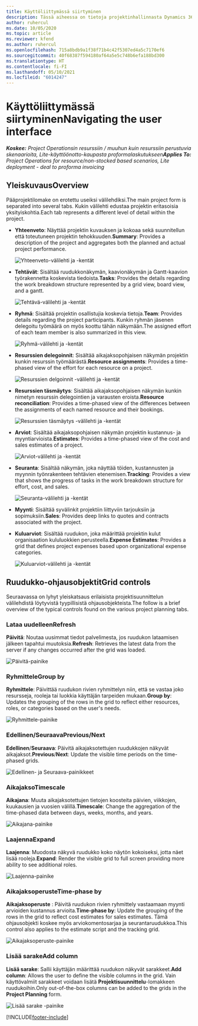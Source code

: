 ```yaml
---
title: Käyttöliittymässä siirtyminen
description: Tässä aiheessa on tietoja projektinhallinnasta Dynamics 365:n projektitoiminnoissa.
author: ruhercul
ms.date: 10/05/2020
ms.topic: article
ms.reviewer: kfend
ms.author: ruhercul
ms.openlocfilehash: 715a8bdb9a1f38f71b4c42f5307ed4a5c7170ef6
ms.sourcegitcommit: 40f68387f594180af64a5e5c748b6efa188bd300
ms.translationtype: HT
ms.contentlocale: fi-FI
ms.lasthandoff: 05/10/2021
ms.locfileid: "6014247"
---
```

# <a name="navigating-the-user-interface"></a><span data-ttu-id="eacf1-103">Käyttöliittymässä siirtyminen</span><span class="sxs-lookup"><span data-stu-id="eacf1-103">Navigating the user interface</span></span>

<span data-ttu-id="eacf1-104">_**Koskee:** Project Operationsin resurssiin / muuhun kuin resurssiin perustuvia skenaarioita, Lite-käyttöönotto-kaupasta proformalaskutukseen_</span><span class="sxs-lookup"><span data-stu-id="eacf1-104">_**Applies To:** Project Operations for resource/non-stocked based scenarios, Lite deployment - deal to proforma invoicing_</span></span>

## <a name="overview"></a><span data-ttu-id="eacf1-105">Yleiskuvaus</span><span class="sxs-lookup"><span data-stu-id="eacf1-105">Overview</span></span>

<span data-ttu-id="eacf1-106">Pääprojektilomake on erotettu useiksi välilehdiksi.</span><span class="sxs-lookup"><span data-stu-id="eacf1-106">The main project form is separated into several tabs.</span></span> <span data-ttu-id="eacf1-107">Kukin välilehti edustaa projektin eritasoisia yksityiskohtia.</span><span class="sxs-lookup"><span data-stu-id="eacf1-107">Each tab represents a different level of detail within the project.</span></span>

- <span data-ttu-id="eacf1-108">**Yhteenveto**: Näyttää projektin kuvauksen ja kokoaa sekä suunnitellun että toteutuneen projektin tehokkuuden.</span><span class="sxs-lookup"><span data-stu-id="eacf1-108">**Summary**: Provides a description of the project and aggregates both the planned and actual project performance.</span></span>

    ![Yhteenveto-välilehti ja -kentät](media/navigation7.png)

- <span data-ttu-id="eacf1-110">**Tehtävät**: Sisältää ruudukkonäkymän, kaavionäkymän ja Gantt-kaavion työrakennetta koskevista tiedoista.</span><span class="sxs-lookup"><span data-stu-id="eacf1-110">**Tasks**: Provides the details regarding the work breakdown structure represented by a grid view, board view, and a gantt.</span></span>

    ![Tehtävä-välilehti ja -kentät](media/navigation8.png)

- <span data-ttu-id="eacf1-112">**Ryhmä**: Sisältää projektin osallistujia koskevia tietoja.</span><span class="sxs-lookup"><span data-stu-id="eacf1-112">**Team**: Provides details regarding the project participants.</span></span> <span data-ttu-id="eacf1-113">Kunkin ryhmän jäsenen delegoitu työmäärä on myös koottu tähän näkymään.</span><span class="sxs-lookup"><span data-stu-id="eacf1-113">The assigned effort of each team member is also summarized in this view.</span></span>

    ![Ryhmä-välilehti ja -kentät](media/navigation9.png)

- <span data-ttu-id="eacf1-115">**Resurssien delegoinnit**: Sisältää aikajaksopohjaisen näkymän projektin kunkin resurssin työmäärästä.</span><span class="sxs-lookup"><span data-stu-id="eacf1-115">**Resource assignments**: Provides a time-phased view of the effort for each resource on a project.</span></span>

    ![Resurssien delgoinnit -välilehti ja -kentät](media/navigation10.png)

- <span data-ttu-id="eacf1-117">**Resurssien täsmäytys**: Sisältää aikajaksopohjaisen näkymän kunkin nimetyn resurssin delegointien ja varausten eroista.</span><span class="sxs-lookup"><span data-stu-id="eacf1-117">**Resource reconciliation**: Provides a time-phased view of the differences between the assignments of each named resource and their bookings.</span></span>

    ![Resurssien täsmäytys -välilehti ja -kentät](media/navigation11.png)

- <span data-ttu-id="eacf1-119">**Arviot**: Sisältää aikajaksopohjaisen näkymän projektin kustannus- ja myyntiarvioista.</span><span class="sxs-lookup"><span data-stu-id="eacf1-119">**Estimates**: Provides a time-phased view of the cost and sales estimates of a project.</span></span>

    ![Arviot-välilehti ja -kentät](media/navigation12.png)

- <span data-ttu-id="eacf1-121">**Seuranta**: Sisältää näkymän, joka näyttää töiden, kustannusten ja myynnin työnrakenteen tehtävien etenemisen.</span><span class="sxs-lookup"><span data-stu-id="eacf1-121">**Tracking**: Provides a view that shows the progress of tasks in the work breakdown structure for effort, cost, and sales.</span></span>

    ![Seuranta-välilehti ja -kentät](media/navigation13.png)

- <span data-ttu-id="eacf1-123">**Myynti**: Sisältää syvälinkit projektiin liittyviin tarjouksiin ja sopimuksiin.</span><span class="sxs-lookup"><span data-stu-id="eacf1-123">**Sales**: Provides deep links to quotes and contracts associated with the project.</span></span>

- <span data-ttu-id="eacf1-124">**Kuluarviot**: Sisältää ruudukon, joka määrittää projektin kulut organisaation kululuokkien perusteella.</span><span class="sxs-lookup"><span data-stu-id="eacf1-124">**Expense Estimates**: Provides a grid that defines project expenses based upon organizational expense categories.</span></span>

    ![Kuluarviot-välilehti ja -kentät](media/navigation14.png)

## <a name="grid-controls"></a><span data-ttu-id="eacf1-126">Ruudukko-ohjausobjektit</span><span class="sxs-lookup"><span data-stu-id="eacf1-126">Grid controls</span></span>

<span data-ttu-id="eacf1-127">Seuraavassa on lyhyt yleiskatsaus erilaisista projektisuunnittelun välilehdistä löytyvistä tyypillisistä ohjausobjekteista.</span><span class="sxs-lookup"><span data-stu-id="eacf1-127">The follow is a brief overview of the typical controls found on the various project planning tabs.</span></span>

### <a name="refresh"></a><span data-ttu-id="eacf1-128">Lataa uudelleen</span><span class="sxs-lookup"><span data-stu-id="eacf1-128">Refresh</span></span>

<span data-ttu-id="eacf1-129">**Päivitä**: Noutaa uusimmat tiedot palvelimesta, jos ruudukon lataamisen jälkeen tapahtui muutoksia.</span><span class="sxs-lookup"><span data-stu-id="eacf1-129">**Refresh**: Retrieves the latest data from the server if any changes occurred after the grid was loaded.</span></span>

![Päivitä-painike](media/navigation7.png)

### <a name="group-by"></a><span data-ttu-id="eacf1-131">Ryhmittele</span><span class="sxs-lookup"><span data-stu-id="eacf1-131">Group by</span></span>

<span data-ttu-id="eacf1-132">**Ryhmittele**: Päivittää ruudukon rivien ryhmittelyn niin, että se vastaa joko resursseja, rooleja tai luokkia käyttäjän tarpeiden mukaan.</span><span class="sxs-lookup"><span data-stu-id="eacf1-132">**Group by**: Updates the grouping of the rows in the grid to reflect either resources, roles, or categories based on the user's needs.</span></span>

![Ryhmittele-painike](media/navigation6.png)

### <a name="previousnext"></a><span data-ttu-id="eacf1-134">Edellinen/Seuraava</span><span class="sxs-lookup"><span data-stu-id="eacf1-134">Previous/Next</span></span>

<span data-ttu-id="eacf1-135">**Edellinen**/**Seuraava**: Päivitä aikajaksotettujen ruudukkojen näkyvät aikajaksot.</span><span class="sxs-lookup"><span data-stu-id="eacf1-135">**Previous**/**Next**: Update the visible time periods on the time-phased grids.</span></span>

![Edellinen- ja Seuraava-painikkeet](media/navigation2.png)

### <a name="timescale"></a><span data-ttu-id="eacf1-137">Aikajakso</span><span class="sxs-lookup"><span data-stu-id="eacf1-137">Timescale</span></span>

<span data-ttu-id="eacf1-138">**Aikajana**: Muuta aikajaksotettujen tietojen koosteita päivien, viikkojen, kuukausien ja vuosien välillä.</span><span class="sxs-lookup"><span data-stu-id="eacf1-138">**Timescale**: Change the aggregation of the time-phased data between days, weeks, months, and years.</span></span>

![Aikajana-painike](media/navigation3.png)

### <a name="expand"></a><span data-ttu-id="eacf1-140">Laajenna</span><span class="sxs-lookup"><span data-stu-id="eacf1-140">Expand</span></span>

<span data-ttu-id="eacf1-141">**Laajenna**: Muodosta näkyvä ruudukko koko näytön kokoiseksi, jotta näet lisää rooleja.</span><span class="sxs-lookup"><span data-stu-id="eacf1-141">**Expand**: Render the visible grid to full screen providing more ability to see additional roles.</span></span>

![Laajenna-painike](media/navigation4.png)

### <a name="time-phase-by"></a><span data-ttu-id="eacf1-143">Aikajaksoperuste</span><span class="sxs-lookup"><span data-stu-id="eacf1-143">Time-phase by</span></span>

<span data-ttu-id="eacf1-144">**Aikajaksoperuste** : Päivitä ruudukon rivien ryhmittely vastaamaan myynti arvioiden kustannus arvioita.</span><span class="sxs-lookup"><span data-stu-id="eacf1-144">**Time-phase by**: Update the grouping of the rows in the grid to reflect cost estimates for sales estimates.</span></span> <span data-ttu-id="eacf1-145">Tämä ohjausobjekti koskee myös arviokomentosarjaa ja seurantaruudukkoa.</span><span class="sxs-lookup"><span data-stu-id="eacf1-145">This control also applies to the estimate script and the tracking grid.</span></span>

![Aikajaksoperuste-painike](media/navigation0.png)

### <a name="add-column"></a><span data-ttu-id="eacf1-147">Lisää sarake</span><span class="sxs-lookup"><span data-stu-id="eacf1-147">Add column</span></span>

<span data-ttu-id="eacf1-148">**Lisää sarake**: Sallii käyttäjän määrittää ruudukon näkyvät sarakkeet.</span><span class="sxs-lookup"><span data-stu-id="eacf1-148">**Add column**: Allows the user to define the visible columns in the grid.</span></span> <span data-ttu-id="eacf1-149">Vain käyttövalmiit sarakkeet voidaan lisätä **Projektisuunnittelu**-lomakkeen ruudukoihin.</span><span class="sxs-lookup"><span data-stu-id="eacf1-149">Only out-of-the-box columns can be added to the grids in the **Project Planning** form.</span></span>

![Lisää sarake -painike](media/navigation5.png)


[!INCLUDE[footer-include](../includes/footer-banner.md)]